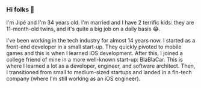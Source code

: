 ### Hi folks 👋

I'm Jipé and I'm 34 years old. I'm married and I have 2 terrific kids: they are 11-month-old twins, and it's quite a big job on a daily basis 😂. 

I've been working in the tech industry for almost 14 years now. I started as a front-end developer in a small start-up. They quickly pivoted to mobile games and this is when I learned iOS development. After this, I joined a college friend of mine in a more well-known start-up: BlaBlaCar. This is where I learned a lot as a developer, engineer, and software architect. Then, I transitioned from small to medium-sized startups and landed in a fin-tech company (where I'm still working as an iOS engineer).
